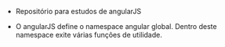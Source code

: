 * Repositório para estudos de angularJS


 - O angularJS define o namespace angular global. Dentro deste namespace exite várias funções de utilidade.